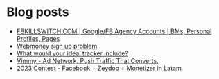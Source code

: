 # Blog posts
<!-- BLOG-POST-LIST:START -->
- [FBKILLSWITCH.COM | Google/FB Agency Accounts | BMs, Personal Profiles, Pages](https://afflift.com/f/threads/fbkillswitch-com-google-fb-agency-accounts-bms-personal-profiles-pages.8818/)
- [Webmoney sign up problem](https://afflift.com/f/threads/webmoney-sign-up-problem.10330/)
- [What would your ideal tracker include?](https://afflift.com/f/threads/what-would-your-ideal-tracker-include.9928/)
- [Vimmy - Ad Network. Push Traffic That Converts.](https://afflift.com/f/threads/vimmy-ad-network-push-traffic-that-converts.5871/)
- [2023 Contest - Facebook + Zeydoo + Monetizer in Latam](https://afflift.com/f/threads/2023-contest-facebook-zeydoo-monetizer-in-latam.10256/)
<!-- BLOG-POST-LIST:END -->

